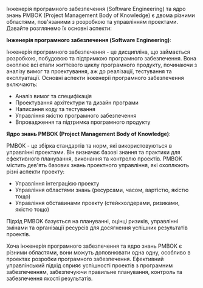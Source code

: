Інженерія програмного забезпечення (Software Engineering) та ядро знань PMBOK (Project Management Body of Knowledge) є двома різними областями, пов'язаними з розробкою та управлінням проектами. Давайте розглянемо їх основні аспекти:

**Інженерія програмного забезпечення (Software Engineering)**:

Інженерія програмного забезпечення - це дисципліна, що займається розробкою, побудовою та підтримкою програмного забезпечення. Вона охоплює всі етапи життєвого циклу програмного продукту, починаючи з аналізу вимог та проектування, аж до реалізації, тестування та експлуатації. Основні аспекти інженерії програмного забезпечення включають:

- Аналіз вимог та специфікація
- Проектування архітектури та дизайн програми
- Написання коду та тестування
- Управління якістю програмного забезпечення
- Впровадження та підтримка програмного продукту

**Ядро знань PMBOK (Project Management Body of Knowledge)**:

PMBOK - це збірка стандартів та норм, які використовуються в управлінні проектами. Він визначає базові знання та практики для ефективного планування, виконання та контролю проектів. PMBOK містить дев'ять базових знань проектного управління, які охоплюють різні аспекти проекту:

- Управління інтеграцією проекту
- Управління областями знань (ресурсами, часом, вартістю, якістю тощо)
- Управління обставинами проекту (стейкхолдерами, ризиками, якістю тощо)

Підхід PMBOK базується на плануванні, оцінці ризиків, управлінні змінами та організації ресурсів для досягнення успішних результатів проектів.

Хоча інженерія програмного забезпечення та ядро знань PMBOK є різними областями, вони можуть доповнювати одна одну, особливо в проектах розробки програмного забезпечення. Ефективний управлінський підхід сприяє успішності проектів з програмним забезпеченням, забезпечуючи правильне планування, контроль та забезпечення якості результатів.